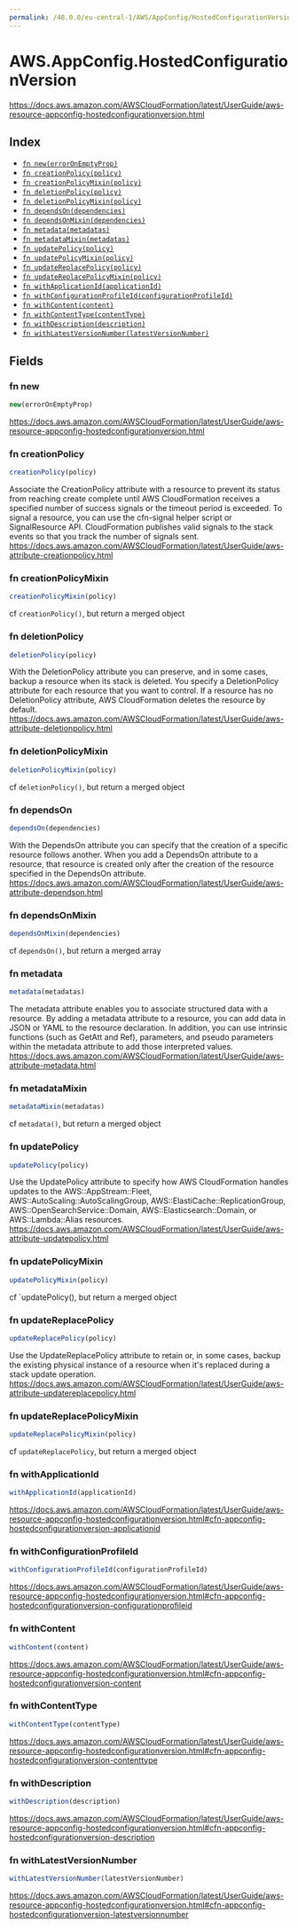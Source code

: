 ```yaml
---
permalink: /48.0.0/eu-central-1/AWS/AppConfig/HostedConfigurationVersion/
---
```


# AWS.AppConfig.HostedConfigurationVersion

https://docs.aws.amazon.com/AWSCloudFormation/latest/UserGuide/aws-resource-appconfig-hostedconfigurationversion.html

## Index

* [`fn new(errorOnEmptyProp)`](#fn-new)
* [`fn creationPolicy(policy)`](#fn-creationpolicy)
* [`fn creationPolicyMixin(policy)`](#fn-creationpolicymixin)
* [`fn deletionPolicy(policy)`](#fn-deletionpolicy)
* [`fn deletionPolicyMixin(policy)`](#fn-deletionpolicymixin)
* [`fn dependsOn(dependencies)`](#fn-dependson)
* [`fn dependsOnMixin(dependencies)`](#fn-dependsonmixin)
* [`fn metadata(metadatas)`](#fn-metadata)
* [`fn metadataMixin(metadatas)`](#fn-metadatamixin)
* [`fn updatePolicy(policy)`](#fn-updatepolicy)
* [`fn updatePolicyMixin(policy)`](#fn-updatepolicymixin)
* [`fn updateReplacePolicy(policy)`](#fn-updatereplacepolicy)
* [`fn updateReplacePolicyMixin(policy)`](#fn-updatereplacepolicymixin)
* [`fn withApplicationId(applicationId)`](#fn-withapplicationid)
* [`fn withConfigurationProfileId(configurationProfileId)`](#fn-withconfigurationprofileid)
* [`fn withContent(content)`](#fn-withcontent)
* [`fn withContentType(contentType)`](#fn-withcontenttype)
* [`fn withDescription(description)`](#fn-withdescription)
* [`fn withLatestVersionNumber(latestVersionNumber)`](#fn-withlatestversionnumber)

## Fields

### fn new

```ts
new(errorOnEmptyProp)
```

https://docs.aws.amazon.com/AWSCloudFormation/latest/UserGuide/aws-resource-appconfig-hostedconfigurationversion.html

### fn creationPolicy

```ts
creationPolicy(policy)
```

Associate the CreationPolicy attribute with a resource to prevent its status from reaching create complete until AWS CloudFormation receives a specified number of success signals or the timeout period is exceeded. To signal a resource, you can use the cfn-signal helper script or SignalResource API. CloudFormation publishes valid signals to the stack events so that you track the number of signals sent. 
https://docs.aws.amazon.com/AWSCloudFormation/latest/UserGuide/aws-attribute-creationpolicy.html

### fn creationPolicyMixin

```ts
creationPolicyMixin(policy)
```

cf `creationPolicy()`, but return a merged object

### fn deletionPolicy

```ts
deletionPolicy(policy)
```

With the DeletionPolicy attribute you can preserve, and in some cases, backup a resource when its stack is deleted. You specify a DeletionPolicy attribute for each resource that you want to control. If a resource has no DeletionPolicy attribute, AWS CloudFormation deletes the resource by default. 
https://docs.aws.amazon.com/AWSCloudFormation/latest/UserGuide/aws-attribute-deletionpolicy.html

### fn deletionPolicyMixin

```ts
deletionPolicyMixin(policy)
```

cf `deletionPolicy()`, but return a merged object

### fn dependsOn

```ts
dependsOn(dependencies)
```

With the DependsOn attribute you can specify that the creation of a specific resource follows another. When you add a DependsOn attribute to a resource, that resource is created only after the creation of the resource specified in the DependsOn attribute. 
https://docs.aws.amazon.com/AWSCloudFormation/latest/UserGuide/aws-attribute-dependson.html

### fn dependsOnMixin

```ts
dependsOnMixin(dependencies)
```

cf `dependsOn()`, but return a merged array

### fn metadata

```ts
metadata(metadatas)
```

The metadata attribute enables you to associate structured data with a resource. By adding a metadata attribute to a resource, you can add data in JSON or YAML to the resource declaration. In addition, you can use intrinsic functions (such as GetAtt and Ref), parameters, and pseudo parameters within the metadata attribute to add those interpreted values. 
https://docs.aws.amazon.com/AWSCloudFormation/latest/UserGuide/aws-attribute-metadata.html

### fn metadataMixin

```ts
metadataMixin(metadatas)
```

cf `metadata()`, but return a merged object

### fn updatePolicy

```ts
updatePolicy(policy)
```

Use the UpdatePolicy attribute to specify how AWS CloudFormation handles updates to the AWS::AppStream::Fleet, AWS::AutoScaling::AutoScalingGroup, AWS::ElastiCache::ReplicationGroup, AWS::OpenSearchService::Domain, AWS::Elasticsearch::Domain, or AWS::Lambda::Alias resources. 
https://docs.aws.amazon.com/AWSCloudFormation/latest/UserGuide/aws-attribute-updatepolicy.html

### fn updatePolicyMixin

```ts
updatePolicyMixin(policy)
```

cf `updatePolicy(), but return a merged object

### fn updateReplacePolicy

```ts
updateReplacePolicy(policy)
```

Use the UpdateReplacePolicy attribute to retain or, in some cases, backup the existing physical instance of a resource when it's replaced during a stack update operation. 
https://docs.aws.amazon.com/AWSCloudFormation/latest/UserGuide/aws-attribute-updatereplacepolicy.html

### fn updateReplacePolicyMixin

```ts
updateReplacePolicyMixin(policy)
```

cf `updateReplacePolicy`, but return a merged object

### fn withApplicationId

```ts
withApplicationId(applicationId)
```

https://docs.aws.amazon.com/AWSCloudFormation/latest/UserGuide/aws-resource-appconfig-hostedconfigurationversion.html#cfn-appconfig-hostedconfigurationversion-applicationid

### fn withConfigurationProfileId

```ts
withConfigurationProfileId(configurationProfileId)
```

https://docs.aws.amazon.com/AWSCloudFormation/latest/UserGuide/aws-resource-appconfig-hostedconfigurationversion.html#cfn-appconfig-hostedconfigurationversion-configurationprofileid

### fn withContent

```ts
withContent(content)
```

https://docs.aws.amazon.com/AWSCloudFormation/latest/UserGuide/aws-resource-appconfig-hostedconfigurationversion.html#cfn-appconfig-hostedconfigurationversion-content

### fn withContentType

```ts
withContentType(contentType)
```

https://docs.aws.amazon.com/AWSCloudFormation/latest/UserGuide/aws-resource-appconfig-hostedconfigurationversion.html#cfn-appconfig-hostedconfigurationversion-contenttype

### fn withDescription

```ts
withDescription(description)
```

https://docs.aws.amazon.com/AWSCloudFormation/latest/UserGuide/aws-resource-appconfig-hostedconfigurationversion.html#cfn-appconfig-hostedconfigurationversion-description

### fn withLatestVersionNumber

```ts
withLatestVersionNumber(latestVersionNumber)
```

https://docs.aws.amazon.com/AWSCloudFormation/latest/UserGuide/aws-resource-appconfig-hostedconfigurationversion.html#cfn-appconfig-hostedconfigurationversion-latestversionnumber